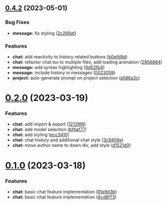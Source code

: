 ## [0.4.2](https://github.com/DaedalusHub/daedalus-homeport/compare/v0.2.0...v0.4.2) (2023-05-01)


### Bug Fixes

* **message:** fix styling ([2c266af](https://github.com/DaedalusHub/daedalus-homeport/commit/2c266af25a48c9040b063ce106f256c99d6ca318))


### Features

* **chat:** add reactivity to history related buttons ([b0efd9d](https://github.com/DaedalusHub/daedalus-homeport/commit/b0efd9d2c7c5c88b83a240ce6495f1deec147ea0))
* **chat:** refactor chat.tsx to multiple files, add loading animation ([2856884](https://github.com/DaedalusHub/daedalus-homeport/commit/2856884d6c9c3b7f50a737b059ed0de13c91d317))
* **message:** add syntax highlighting ([6d52fb4](https://github.com/DaedalusHub/daedalus-homeport/commit/6d52fb4f407b8e12e8ef333376dd2e1c0ba15e56))
* **message:** include history in messages ([0023059](https://github.com/DaedalusHub/daedalus-homeport/commit/002305980fce3f7468840a69fec72067de381762))
* **project:** auto-generate prompt on project selection ([a586a2c](https://github.com/DaedalusHub/daedalus-homeport/commit/a586a2ca4ed80ea79d723177d00e9139abdd3508))



# [0.2.0](https://github.com/DaedalusHub/daedalus-homeport/compare/v0.1.0...v0.2.0) (2023-03-19)


### Features

* **chat:** add import & export ([12129f6](https://github.com/DaedalusHub/daedalus-homeport/commit/12129f609f001ac0a521fb5f306f0b2599d2140e))
* **chat:** add model selection ([bf4af77](https://github.com/DaedalusHub/daedalus-homeport/commit/bf4af77675fd8612267a72b57d4b7290ee51c50d))
* **chat:** add styling ([ecc3410](https://github.com/DaedalusHub/daedalus-homeport/commit/ecc3410342bfa01598df827883808a426d2bd647))
* **chat:** chat history and additional chat style ([3c9459e](https://github.com/DaedalusHub/daedalus-homeport/commit/3c9459efebebb57919cab437ae2f74c04508997d))
* **chat:** move author name to down div, add style ([d1521d0](https://github.com/DaedalusHub/daedalus-homeport/commit/d1521d056465fe37401bc61e34f980cbc50cfb36))



# [0.1.0](https://github.com/DaedalusHub/daedalus-homeport/compare/4cd8f73cc6e0efa047c591f462f145d91a66143f...v0.1.0) (2023-03-18)


### Features

* **chat:** basic chat feature implementation ([81e9d3b](https://github.com/DaedalusHub/daedalus-homeport/commit/81e9d3ba2a1b21304e820e6e28335ef024042765))
* **chat:** basic chat feature implementation ([4cd8f73](https://github.com/DaedalusHub/daedalus-homeport/commit/4cd8f73cc6e0efa047c591f462f145d91a66143f))



